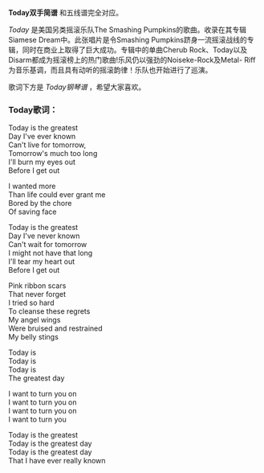 

**Today双手简谱** 和五线谱完全对应。

_Today_ 是美国另类摇滚乐队The Smashing Pumpkins的歌曲。收录在其专辑Siamese Dream中。此张唱片是令Smashing
Pumpkins跻身一流摇滚战线的专辑，同时在商业上取得了巨大成功。专辑中的单曲Cherub
Rock、Today以及Disarm都成为摇滚榜上的热门歌曲!乐风仍以强劲的Noiseke-Rock及Metal-
Riff为音乐基调，而且具有动听的摇滚韵律！乐队也开始进行了巡演。

歌词下方是 _Today钢琴谱_ ，希望大家喜欢。

### Today歌词：

Today is the greatest  
Day I've ever known  
Can't live for tomorrow,  
Tomorrow's much too long  
I'll burn my eyes out  
Before I get out

I wanted more  
Than life could ever grant me  
Bored by the chore  
Of saving face

Today is the greatest  
Day I've never known  
Can't wait for tomorrow  
I might not have that long  
I'll tear my heart out  
Before I get out

Pink ribbon scars  
That never forget  
I tried so hard  
To cleanse these regrets  
My angel wings  
Were bruised and restrained  
My belly stings

Today is  
Today is  
Today is  
The greatest day

I want to turn you on  
I want to turn you on  
I want to turn you on  
I want to turn you

Today is the greatest  
Today is the greatest day  
Today is the greatest day  
That I have ever really known

